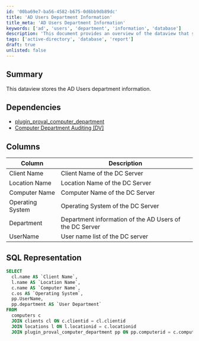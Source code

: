 ```yaml
---
id: '00ba69e7-ba56-4582-b675-0d6bb9db89dc'
title: 'AD Users Department Information'
title_meta: 'AD Users Department Information'
keywords: ['ad', 'users', 'department', 'information', 'database']
description: 'This document provides an overview of the dataview that stores department information for Active Directory (AD) users, including its dependencies, columns, and SQL representation for querying the data.'
tags: ['active-directory', 'database', 'report']
draft: true
unlisted: false
---
```


## Summary

This dataview stores the AD Users department information.

## Dependencies

- [plugin_proval_computer_department](<./plugin_proval_computer_department.md>)
- [Computer Department Auditing [DV]](<../cwa/scripts/Computer Department AuditingDV.md>)

## Columns

| Column            | Description                                                 |
|-------------------|-------------------------------------------------------------|
| Client Name       | Client Name of the DC Server                                |
| Location Name     | Location Name of the DC Server                              |
| Computer Name     | Computer Name of the DC Server                              |
| Operating System   | Operating System of the DC Server                           |
| Department        | Department information of the AD Users of the DC Server    |
| UserName          | User name list of the DC server                             |

## SQL Representation

```sql
SELECT 
  cl.name AS `Client Name`, 
  l.name AS `Location Name`, 
  c.name AS `Computer Name`, 
  c.os AS `Operating System`, 
  pp.UserName, 
  pp.department AS `User Department` 
FROM 
  computers c 
  JOIN clients cl ON c.clientid = cl.clientid 
  JOIN locations l ON l.locationid = c.locationid 
  JOIN plugin_proval_computer_department pp ON pp.computerid = c.computerid
```

